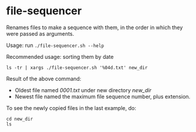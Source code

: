 # file-sequencer

Renames files to make a sequence with them, in the order in which they were
passed as arguments.

Usage: run `./file-sequencer.sh --help`

Recommended usage: sorting them by date

```shell
ls -tr | xargs ./file-sequencer.sh '%04d.txt' new_dir
```

Result of the above command:

- Oldest file named *0001.txt* under new directory *new_dir*
- Newest file named the maximum file sequence number, plus extension.

To see the newly copied files in the last example, do:

```shell
cd new_dir
ls
```
